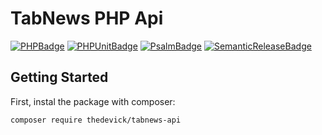 # TabNews PHP Api

[![PHPBadge](https://img.shields.io/badge/🐘%20PHP-8.2-royalblue?style=for-the-badge)](https://psalm.dev/)
[![PHPUnitBadge](https://img.shields.io/badge/✓%20PHPUnit-Tests-blue?style=for-the-badge)](https://phpunit.de/)
[![PsalmBadge](https://img.shields.io/badge/📌%20Psalm-Static%20Analysis-red?style=for-the-badge)](https://psalm.dev/)
[![SemanticReleaseBadge](https://img.shields.io/badge/semantic--release-angular-e10079?logo=semantic-release&style=for-the-badge)](https://github.com/semantic-release/semantic-release)

## Getting Started

First, instal the package with composer:

```bash
composer require thedevick/tabnews-api
```
